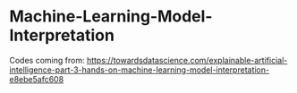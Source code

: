 # Machine-Learning-Model-Interpretation
Codes coming from: https://towardsdatascience.com/explainable-artificial-intelligence-part-3-hands-on-machine-learning-model-interpretation-e8ebe5afc608
